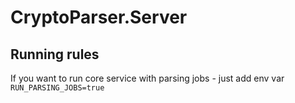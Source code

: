 # CryptoParser.Server

## Running rules

If you want to run core service with parsing jobs - just add env var `RUN_PARSING_JOBS=true`
